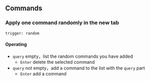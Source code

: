 ## Commands
### Apply one command randomly in the new tab
`trigger: random`    
#### Operating
- `query` empty，list the random commands you have added
    - `Enter` delete the selected command
- `query` not empty，add a command to the list with the `query` part
    - `Enter` add a command
